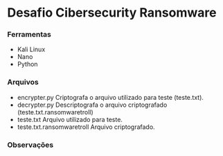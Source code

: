 # Desafio Cibersecurity Ransomware

### Ferramentas
- Kali Linux
- Nano
- Python

### Arquivos
- encrypter.py
  Criptografa o arquivo utilizado para teste (teste.txt).
- decrypter.py
  Descriptografa o arquivo criptografado (teste.txt.ransomwaretroll)
- teste.txt
  Arquivo utilizado para teste.
- teste.txt.ransomwaretroll
  Arquivo criptografado.

### Observações
